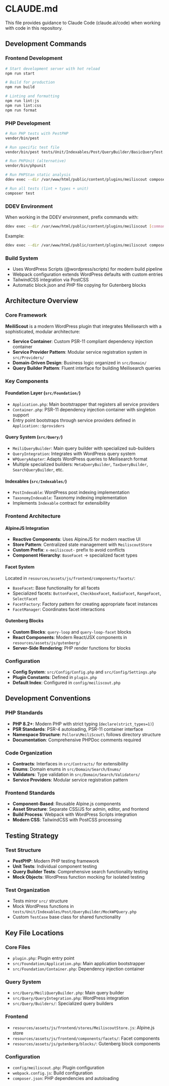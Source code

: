 # CLAUDE.md

This file provides guidance to Claude Code (claude.ai/code) when working with code in this repository.

## Development Commands

### Frontend Development
```bash
# Start development server with hot reload
npm run start

# Build for production
npm run build

# Linting and formatting
npm run lint:js
npm run lint:css
npm run format
```

### PHP Development
```bash
# Run PHP tests with PestPHP
vendor/bin/pest

# Run specific test file
vendor/bin/pest tests/Unit/Indexables/Post/QueryBuilder/BasicQueryTest.php

# Run PHPUnit (alternative)
vendor/bin/phpunit

# Run PHPStan static analysis
ddev exec --dir /var/www/html/public/content/plugins/meiliscout composer test:types

# Run all tests (lint + types + unit)
composer test
```

### DDEV Environment
When working in the DDEV environment, prefix commands with:
```bash
ddev exec --dir /var/www/html/public/content/plugins/meiliscout [command]
```

Example:
```bash
ddev exec --dir /var/www/html/public/content/plugins/meiliscout composer test:types
```

### Build System
- Uses WordPress Scripts (@wordpress/scripts) for modern build pipeline
- Webpack configuration extends WordPress defaults with custom entries
- TailwindCSS integration via PostCSS
- Automatic block.json and PHP file copying for Gutenberg blocks

## Architecture Overview

### Core Framework
**MeiliScout** is a modern WordPress plugin that integrates Meilisearch with a sophisticated, modular architecture:

- **Service Container**: Custom PSR-11 compliant dependency injection container
- **Service Provider Pattern**: Modular service registration system in `src/Providers/`
- **Domain-Driven Design**: Business logic organized in `src/Domain/`
- **Query Builder Pattern**: Fluent interface for building Meilisearch queries

### Key Components

#### Foundation Layer (`src/Foundation/`)
- `Application.php`: Main bootstrapper that registers all service providers
- `Container.php`: PSR-11 dependency injection container with singleton support
- Entry point bootstraps through service providers defined in `Application::$providers`

#### Query System (`src/Query/`)
- `MeiliQueryBuilder`: Main query builder with specialized sub-builders
- `QueryIntegration`: Integrates with WordPress query system
- `WPQueryAdapter`: Adapts WordPress queries to Meilisearch format
- Multiple specialized builders: `MetaQueryBuilder`, `TaxQueryBuilder`, `SearchQueryBuilder`, etc.

#### Indexables (`src/Indexables/`)
- `PostIndexable`: WordPress post indexing implementation
- `TaxonomyIndexable`: Taxonomy indexing implementation
- Implements `Indexable` contract for extensibility

### Frontend Architecture

#### AlpineJS Integration
- **Reactive Components**: Uses AlpineJS for modern reactive UI
- **Store Pattern**: Centralized state management with `MeiliscoutStore`
- **Custom Prefix**: `x-meiliscout-` prefix to avoid conflicts
- **Component Hierarchy**: `BaseFacet` → specialized facet types

#### Facet System
Located in `resources/assets/js/frontend/components/facets/`:
- `BaseFacet`: Base functionality for all facets
- Specialized facets: `ButtonFacet`, `CheckboxFacet`, `RadioFacet`, `RangeFacet`, `SelectFacet`
- `FacetFactory`: Factory pattern for creating appropriate facet instances
- `FacetManager`: Coordinates facet interactions

#### Gutenberg Blocks
- **Custom Blocks**: `query-loop` and `query-loop-facet` blocks
- **React Components**: Modern React/JSX components in `resources/assets/js/gutenberg/`
- **Server-Side Rendering**: PHP render functions for blocks

### Configuration
- **Config System**: `src/Config/Config.php` and `src/Config/Settings.php`
- **Plugin Constants**: Defined in `plugin.php`
- **Default Index**: Configured in `config/meiliscout.php`

## Development Conventions

### PHP Standards
- **PHP 8.2+**: Modern PHP with strict typing (`declare(strict_types=1)`)
- **PSR Standards**: PSR-4 autoloading, PSR-11 container interface
- **Namespace Structure**: `Pollora\MeiliScout\` follows directory structure
- **Documentation**: Comprehensive PHPDoc comments required

### Code Organization
- **Contracts**: Interfaces in `src/Contracts/` for extensibility
- **Enums**: Domain enums in `src/Domain/Search/Enums/`
- **Validators**: Type validation in `src/Domain/Search/Validators/`
- **Service Providers**: Modular service registration pattern

### Frontend Standards
- **Component-Based**: Reusable Alpine.js components
- **Asset Structure**: Separate CSS/JS for admin, editor, and frontend
- **Build Process**: Webpack with WordPress Scripts integration
- **Modern CSS**: TailwindCSS with PostCSS processing

## Testing Strategy

### Test Structure
- **PestPHP**: Modern PHP testing framework
- **Unit Tests**: Individual component testing
- **Query Builder Tests**: Comprehensive search functionality testing
- **Mock Objects**: WordPress function mocking for isolated testing

### Test Organization
- Tests mirror `src/` structure
- Mock WordPress functions in `tests/Unit/Indexables/Post/QueryBuilder/MockWPQuery.php`
- Custom `TestCase` base class for shared functionality

## Key File Locations

### Core Files
- `plugin.php`: Plugin entry point
- `src/Foundation/Application.php`: Main application bootstrapper
- `src/Foundation/Container.php`: Dependency injection container

### Query System
- `src/Query/MeiliQueryBuilder.php`: Main query builder
- `src/Query/QueryIntegration.php`: WordPress integration
- `src/Query/Builders/`: Specialized query builders

### Frontend
- `resources/assets/js/frontend/stores/MeiliscoutStore.js`: Alpine.js store
- `resources/assets/js/frontend/components/facets/`: Facet components
- `resources/assets/js/gutenberg/blocks/`: Gutenberg block components

### Configuration
- `config/meiliscout.php`: Plugin configuration
- `webpack.config.js`: Build configuration
- `composer.json`: PHP dependencies and autoloading
